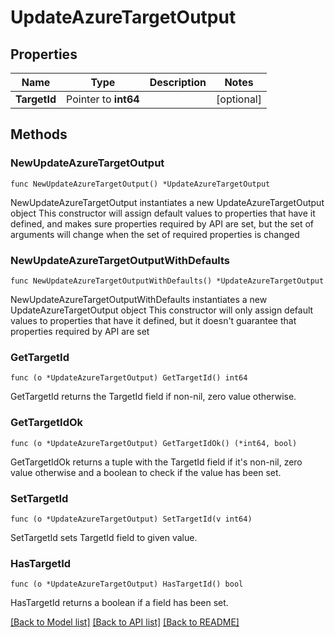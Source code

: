 # UpdateAzureTargetOutput

## Properties

Name | Type | Description | Notes
------------ | ------------- | ------------- | -------------
**TargetId** | Pointer to **int64** |  | [optional] 

## Methods

### NewUpdateAzureTargetOutput

`func NewUpdateAzureTargetOutput() *UpdateAzureTargetOutput`

NewUpdateAzureTargetOutput instantiates a new UpdateAzureTargetOutput object
This constructor will assign default values to properties that have it defined,
and makes sure properties required by API are set, but the set of arguments
will change when the set of required properties is changed

### NewUpdateAzureTargetOutputWithDefaults

`func NewUpdateAzureTargetOutputWithDefaults() *UpdateAzureTargetOutput`

NewUpdateAzureTargetOutputWithDefaults instantiates a new UpdateAzureTargetOutput object
This constructor will only assign default values to properties that have it defined,
but it doesn't guarantee that properties required by API are set

### GetTargetId

`func (o *UpdateAzureTargetOutput) GetTargetId() int64`

GetTargetId returns the TargetId field if non-nil, zero value otherwise.

### GetTargetIdOk

`func (o *UpdateAzureTargetOutput) GetTargetIdOk() (*int64, bool)`

GetTargetIdOk returns a tuple with the TargetId field if it's non-nil, zero value otherwise
and a boolean to check if the value has been set.

### SetTargetId

`func (o *UpdateAzureTargetOutput) SetTargetId(v int64)`

SetTargetId sets TargetId field to given value.

### HasTargetId

`func (o *UpdateAzureTargetOutput) HasTargetId() bool`

HasTargetId returns a boolean if a field has been set.


[[Back to Model list]](../README.md#documentation-for-models) [[Back to API list]](../README.md#documentation-for-api-endpoints) [[Back to README]](../README.md)


